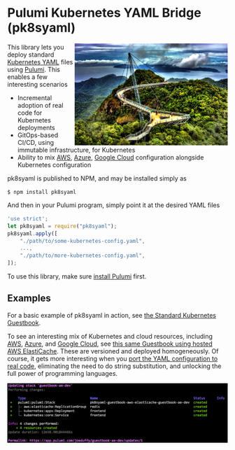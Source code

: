 # Pulumi Kubernetes YAML Bridge (pk8syaml)

<img src="./images/bridge.jpg" align="right" width=350 />

This library lets you deploy standard [Kubernetes YAML](https://kubernetes.io/docs/concepts/configuration/) files
using [Pulumi](https://pulumi.io).  This enables a few interesting scenarios

* Incremental adoption of real code for Kubernetes deployments
* GitOps-based CI/CD, using immutable infrastructure, for Kubernetes
* Ability to mix [AWS](https://pulumi.io/reference/aws.html), [Azure](https://pulumi.io/reference/azure.html),
  [Google Cloud](https://pulumi.io/reference/gcp.html) configuration alongside Kubernetes configuration

pk8syaml is published to NPM, and may be installed simply as

```
$ npm install pk8syaml
```

And then in your Pulumi program, simply point it at the desired YAML files

```javascript
'use strict';
let pk8syaml = require("pk8syaml");
pk8syaml.apply([
    "./path/to/some-kubernetes-config.yaml",
    ...,
    "./path/to/more-kubernetes-config.yaml",
]);
```

To use this library, make sure [install Pulumi](https://pulumi.io/install) first.

## Examples

For a basic example of pk8syaml in action, see [the Standard Kubernetes Guestbook](./examples/guestbook).

To see an interesting mix of Kubernetes and cloud resources, including [AWS](https://pulumi.io/reference/aws.html),
[Azure](https://pulumi.io/reference/azure.html), and [Google Cloud](https://pulumi.io/reference/gcp.html), see
[this same Guestbook using hosted AWS ElastiCache](./examples/guestbook-aws-elasticache).  These are versioned
and deployed homogeneously.  Of course, it gets more interesting when you
[port the YAML configuration to real code](https://github.com/pulumi/examples/tree/master/kubernetes-ts-guestbook),
eliminating the need to do string substitution, and unlocking the full power of programming languages.

<img src="./examples/guestbook-aws-elasticache/images/up.png" />
